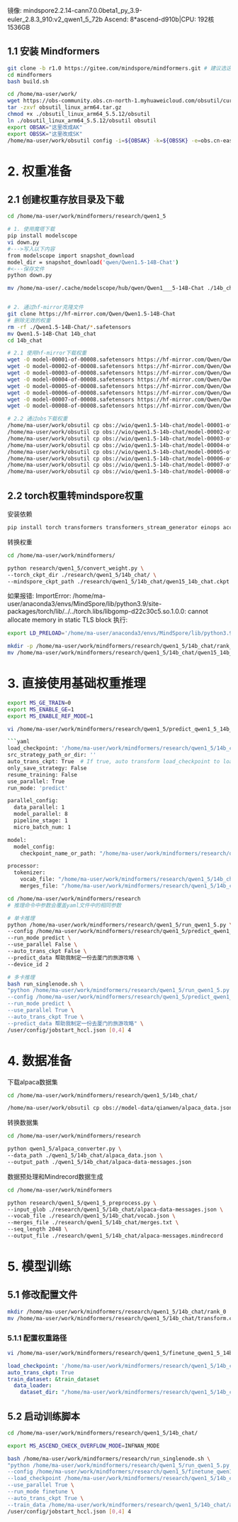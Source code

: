 镜像: mindspore2.2.14-cann7.0.0beta1_py_3.9-euler_2.8.3_910:v2_qwen1_5_72b
Ascend: 8*ascend-d910b|CPU: 192核 1536GB



## 1.1 安装 Mindformers

```bash
git clone -b r1.0 https://gitee.com/mindspore/mindformers.git # 建议选这个版本
cd mindformers
bash build.sh

cd /home/ma-user/work/
wget https://obs-community.obs.cn-north-1.myhuaweicloud.com/obsutil/current/obsutil_linux_arm64.tar.gz
tar -zxvf obsutil_linux_arm64.tar.gz
chmod +x ./obsutil_linux_arm64_5.5.12/obsutil
ln ./obsutil_linux_arm64_5.5.12/obsutil obsutil
export OBSAK="这里改成AK"
export OBSSK="这里改成SK"
/home/ma-user/work/obsutil config -i=${OBSAK} -k=${OBSSK} -e=obs.cn-east-292.mygaoxinai.com

```

# 2. 权重准备

## 2.1 创建权重存放目录及下载
```bash
cd /home/ma-user/work/mindformers/research/qwen1_5

# 1. 使用魔塔下载
pip install modelscope
vi down.py
#--->写入以下内容
from modelscope import snapshot_download
model_dir = snapshot_download('qwen/Qwen1.5-14B-Chat')
#<---保存文件
python down.py

mv /home/ma-user/.cache/modelscope/hub/qwen/Qwen1___5-14B-Chat ./14b_chat


# 2. 通过hf-mirror克隆文件
git clone https://hf-mirror.com/Qwen/Qwen1.5-14B-Chat
# 删除无效的权重
rm -rf ./Qwen1.5-14B-Chat/*.safetensors
mv Qwen1.5-14B-Chat 14b_chat
cd 14b_chat

# 2.1 使用hf-mirror下载权重
wget -O model-00001-of-00008.safetensors https://hf-mirror.com/Qwen/Qwen1.5-14B-Chat/resolve/main/model-00001-of-00008.safetensors?download=true
wget -O model-00002-of-00008.safetensors https://hf-mirror.com/Qwen/Qwen1.5-14B-Chat/resolve/main/model-00002-of-00008.safetensors?download=true
wget -O model-00003-of-00008.safetensors https://hf-mirror.com/Qwen/Qwen1.5-14B-Chat/resolve/main/model-00003-of-00008.safetensors?download=true
wget -O model-00004-of-00008.safetensors https://hf-mirror.com/Qwen/Qwen1.5-14B-Chat/resolve/main/model-00004-of-00008.safetensors?download=true
wget -O model-00005-of-00008.safetensors https://hf-mirror.com/Qwen/Qwen1.5-14B-Chat/resolve/main/model-00005-of-00008.safetensors?download=true
wget -O model-00006-of-00008.safetensors https://hf-mirror.com/Qwen/Qwen1.5-14B-Chat/resolve/main/model-00006-of-00008.safetensors?download=true
wget -O model-00007-of-00008.safetensors https://hf-mirror.com/Qwen/Qwen1.5-14B-Chat/resolve/main/model-00007-of-00008.safetensors?download=true
wget -O model-00008-of-00008.safetensors https://hf-mirror.com/Qwen/Qwen1.5-14B-Chat/resolve/main/model-00008-of-00008.safetensors?download=true

# 2.2 通过obs下载权重
/home/ma-user/work/obsutil cp obs://wio/qwen1.5-14b-chat/model-00001-of-00008.safetensors ./
/home/ma-user/work/obsutil cp obs://wio/qwen1.5-14b-chat/model-00002-of-00008.safetensors ./
/home/ma-user/work/obsutil cp obs://wio/qwen1.5-14b-chat/model-00003-of-00008.safetensors ./
/home/ma-user/work/obsutil cp obs://wio/qwen1.5-14b-chat/model-00004-of-00008.safetensors ./
/home/ma-user/work/obsutil cp obs://wio/qwen1.5-14b-chat/model-00005-of-00008.safetensors ./
/home/ma-user/work/obsutil cp obs://wio/qwen1.5-14b-chat/model-00006-of-00008.safetensors ./
/home/ma-user/work/obsutil cp obs://wio/qwen1.5-14b-chat/model-00007-of-00008.safetensors ./
/home/ma-user/work/obsutil cp obs://wio/qwen1.5-14b-chat/model-00008-of-00008.safetensors ./

```

## 2.2 torch权重转mindspore权重

安装依赖
```bash
pip install torch transformers transformers_stream_generator einops accelerate
```

转换权重
```bash
cd /home/ma-user/work/mindformers/

python research/qwen1_5/convert_weight.py \
--torch_ckpt_dir ./research/qwen1_5/14b_chat/ \
--mindspore_ckpt_path ./research/qwen1_5/14b_chat/qwen15_14b_chat.ckpt
```

如果报错:
ImportError: /home/ma-user/anaconda3/envs/MindSpore/lib/python3.9/site-packages/torch/lib/../../torch.libs/libgomp-d22c30c5.so.1.0.0: cannot allocate memory in static TLS block
执行:
```bash
export LD_PRELOAD='/home/ma-user/anaconda3/envs/MindSpore/lib/python3.9/site-packages/torch.libs/libgomp-d22c30c5.so.1.0.0'

mkdir -p /home/ma-user/work/mindformers/research/qwen1_5/14b_chat/rank_0/
mv /home/ma-user/work/mindformers/research/qwen1_5/14b_chat/qwen15_14b_chat.ckpt /home/ma-user/work/mindformers/research/qwen1_5/14b_chat/rank_0/
```

# 3. 直接使用基础权重推理

```bash
export MS_GE_TRAIN=0
export MS_ENABLE_GE=1
export MS_ENABLE_REF_MODE=1

vi /home/ma-user/work/mindformers/research/qwen1_5/predict_qwen1_5_14b_chat.yaml

```yaml
load_checkpoint: '/home/ma-user/work/mindformers/research/qwen1_5/14b_chat/rank_0/qwen15_14b_chat.ckpt'
src_strategy_path_or_dir: ''
auto_trans_ckpt: True  # If true, auto transform load_checkpoint to load in distributed model
only_save_strategy: False
resume_training: False
use_parallel: True
run_mode: 'predict'

parallel_config:
  data_parallel: 1
  model_parallel: 8
  pipeline_stage: 1
  micro_batch_num: 1

model:
  model_config:
    checkpoint_name_or_path: "/home/ma-user/work/mindformers/research/qwen1_5/14b_chat/rank_0/qwen15_14b_chat.ckpt"

processor:
  tokenizer:
    vocab_file: "/home/ma-user/work/mindformers/research/qwen1_5/14b_chat/vocab.json"
    merges_file: "/home/ma-user/work/mindformers/research/qwen1_5/14b_chat/merges.txt"
```

```bash
cd /home/ma-user/work/mindformers/research
# 推理命令中参数会覆盖yaml文件中的相同参数

# 单卡推理
python /home/ma-user/work/mindformers/research/qwen1_5/run_qwen1_5.py \
--config /home/ma-user/work/mindformers/research/qwen1_5/predict_qwen1_5_14b_chat.yaml \
--run_mode predict \
--use_parallel False \
--auto_trans_ckpt False \
--predict_data 帮助我制定一份去厦门的旅游攻略 \
--device_id 2

# 多卡推理
bash run_singlenode.sh \
"python /home/ma-user/work/mindformers/research/qwen1_5/run_qwen1_5.py \
--config /home/ma-user/work/mindformers/research/qwen1_5/predict_qwen1_5_14b_chat.yaml \
--run_mode predict \
--use_parallel True \
--auto_trans_ckpt True \
--predict_data 帮助我制定一份去厦门的旅游攻略" \
/user/config/jobstart_hccl.json [0,4] 4

```

# 4. 数据准备

下载alpaca数据集

```bash
cd /home/ma-user/work/mindformers/research/qwen1_5/14b_chat/

/home/ma-user/work/obsutil cp obs://model-data/qianwen/alpaca_data.json ./

```

转换数据集

```bash
cd /home/ma-user/work/mindformers/research

python qwen1_5/alpaca_converter.py \
--data_path ./qwen1_5/14b_chat/alpaca_data.json \
--output_path ./qwen1_5/14b_chat/alpaca-data-messages.json

```

数据预处理和Mindrecord数据生成

```bash
cd /home/ma-user/work/mindformers

python research/qwen1_5/qwen1_5_preprocess.py \
--input_glob ./research/qwen1_5/14b_chat/alpaca-data-messages.json \
--vocab_file ./research/qwen1_5/14b_chat/vocab.json \
--merges_file ./research/qwen1_5/14b_chat/merges.txt \
--seq_length 2048 \
--output_file ./research/qwen1_5/14b_chat/alpaca-messages.mindrecord

```

# 5. 模型训练

## 5.1 修改配置文件

```bash
mkdir /home/ma-user/work/mindformers/research/qwen1_5/14b_chat/rank_0
mv /home/ma-user/work/mindformers/research/qwen1_5/14b_chat/transform.ckpt /home/ma-user/work/mindformers/research/qwen1_5/14b_chat/rank_0/
```
### 5.1.1 配置权重路径

```bash
vi /home/ma-user/work/mindformers/research/qwen1_5/finetune_qwen1_5_14b.yaml
```

```yaml
load_checkpoint: '/home/ma-user/work/mindformers/research/qwen1_5/14b_chat/'
auto_trans_ckpt: True
train_dataset: &train_dataset
  data_loader:
    dataset_dir: "/home/ma-user/work/mindformers/research/qwen1_5/14b_chat/alpaca-messages.mindrecord"
```
## 5.2 启动训练脚本

```bash
cd /home/ma-user/work/mindformers/research/qwen1_5/14b_chat/

export MS_ASCEND_CHECK_OVERFLOW_MODE=INFNAN_MODE

bash /home/ma-user/work/mindformers/research/run_singlenode.sh \
"python /home/ma-user/work/mindformers/research/qwen1_5/run_qwen1_5.py \
--config /home/ma-user/work/mindformers/research/qwen1_5/finetune_qwen1_5_14b_chat.yaml \
--load_checkpoint /home/ma-user/work/mindformers/research/qwen1_5/14b_chat/ \
--use_parallel True \
--run_mode finetune \
--auto_trans_ckpt True \
--train_data /home/ma-user/work/mindformers/research/qwen1_5/14b_chat/alpaca-messages.mindrecord" \
/user/config/jobstart_hccl.json [0,4] 4

```

